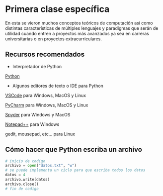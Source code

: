 ﻿# Primera clase específica
En esta se vieron muchos conceptos teóricos de computación así como distintas características
de múltiples lenguajes y paradigmas que serán de utilidad cuando entren a proyectos más
avanzados ya sea en carreras universitarias o en proyectos extracurriculares.

## Recursos recomendados
- Interpretador de Python

[Python](https://www.python.org/downloads/)

- Algunos editores de texto o IDE para Python

[VSCode](https://code.visualstudio.com/) para Windows, MacOS y Linux

[PyCharm](https://www.jetbrains.com/pycharm/download/) para Windows, MacOS y Linux

[Spyder](https://www.spyder-ide.org/) para Windows y MacOS

[Notepad++](https://notepad-plus-plus.org/) para Windows

gedit, mousepad, etc... para Linux

## Cómo hacer que Python escriba un archivo
```Python
# inicio de codigo
archivo = open("datos.txt", "w")
# se puede implementa un ciclo para que escriba todos los datos
datos = 4
archivo.write(datos)
archivo.close()
# fin de codigo
```

